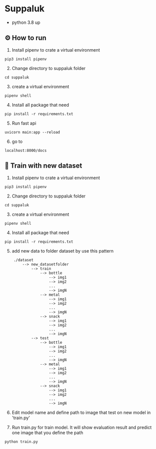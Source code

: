 # Suppaluk

- python 3.8 up

## :gear: How to run
1) Install pipenv to crate a virtual environment
```
pip3 install pipenv
```

2) Change directory to suppaluk folder
```
cd suppaluk
```

3) create a virtual environment
```
pipenv shell
```

4) Install all package that need
```
pip install -r requirements.txt
```

5) Run fast api
```
uvicorn main:app --reload
```

6) go to
```
localhost:8000/docs
```

## :book: Train with new dataset
1) Install pipenv to crate a virtual environment
```
pip3 install pipenv
```

2) Change directory to suppaluk folder
```
cd suppaluk
```

3) create a virtual environment
```
pipenv shell
```

4) Install all package that need
```
pip install -r requirements.txt
```

5) add new data to folder dataset by use this pattern
```
    ./dataset
        --> new_datasetfolder
            --> train
                --> bottle
                    --> img1
                    --> img2
                    ...
                    --> imgN
                --> metal
                    --> img1
                    --> img2
                    ...
                    --> imgN
                --> snack
                    --> img1
                    --> img2
                    ...
                    --> imgN
            --> test
                --> bottle
                    --> img1
                    --> img2
                    ...
                    --> imgN
                --> metal
                    --> img1
                    --> img2
                    ...
                    --> imgN
                --> snack
                    --> img1
                    --> img2
                    ...
                    --> imgN
```

6) Edit model name and define path to image that test on new model in 'train.py'

7)  Run train.py for train model. It will show evaluation result and predict one image that you define the path
```
python train.py 
```
